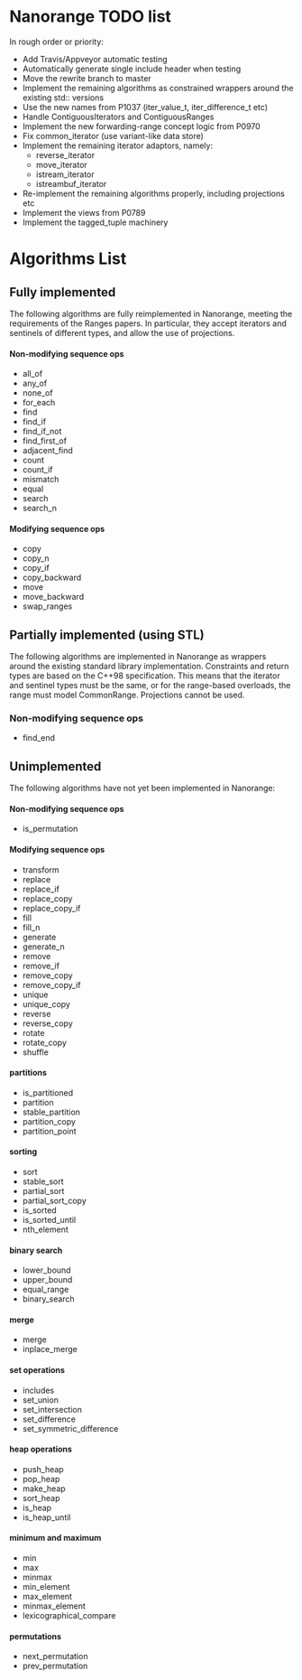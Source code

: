 
# Nanorange TODO list #

In rough order or priority:

* Add Travis/Appveyor automatic testing
* Automatically generate single include header when testing
* Move the rewrite branch to master
* Implement the remaining algorithms as constrained wrappers around the existing std:: versions
* Use the new names from P1037 (iter_value_t, iter_difference_t etc)
* Handle ContiguousIterators and ContiguousRanges
* Implement the new forwarding-range concept logic from P0970
* Fix common_iterator (use variant-like data store)
* Implement the remaining iterator adaptors, namely:
  * reverse_iterator
  * move_iterator
  * istream_iterator
  * istreambuf_iterator
* Re-implement the remaining algorithms properly, including projections etc
* Implement the views from P0789
* Implement the tagged_tuple machinery

# Algorithms List #

## Fully implemented ##

The following algorithms are fully reimplemented in Nanorange,
meeting the requirements of the Ranges papers. In particular, they accept
iterators and sentinels of different types, and allow the use of projections.

#### Non-modifying sequence ops ####

* all_of
* any_of
* none_of
* for_each
* find
* find_if
* find_if_not
* find_first_of
* adjacent_find
* count
* count_if
* mismatch
* equal
* search
* search_n

#### Modifying sequence ops ####

* copy
* copy_n
* copy_if
* copy_backward
* move
* move_backward
* swap_ranges

## Partially implemented (using STL) ##

The following algorithms are implemented in Nanorange as wrappers around the
existing standard library implementation. Constraints and return types are based
on the C++98 specification. This means that the iterator and sentinel types
must be the same, or for the range-based overloads, the range must model
CommonRange. Projections cannot be used.

### Non-modifying sequence ops ##

* find_end

## Unimplemented ##

The following algorithms have not yet been implemented in Nanorange:

#### Non-modifying sequence ops ####

* is_permutation

#### Modifying sequence ops ####

* transform
* replace
* replace_if
* replace_copy
* replace_copy_if
* fill
* fill_n
* generate
* generate_n
* remove
* remove_if
* remove_copy
* remove_copy_if
* unique
* unique_copy
* reverse
* reverse_copy
* rotate
* rotate_copy
* shuffle

#### partitions ####

* is_partitioned
* partition
* stable_partition
* partition_copy
* partition_point

#### sorting ####
* sort
* stable_sort
* partial_sort
* partial_sort_copy
* is_sorted
* is_sorted_until
* nth_element

#### binary search ####

* lower_bound
* upper_bound
* equal_range
* binary_search

#### merge ####

* merge
* inplace_merge

#### set operations ####

* includes
* set_union
* set_intersection
* set_difference
* set_symmetric_difference

#### heap operations ####

* push_heap
* pop_heap
* make_heap
* sort_heap
* is_heap
* is_heap_until

#### minimum and maximum ####

* min
* max
* minmax
* min_element
* max_element
* minmax_element
* lexicographical_compare

#### permutations ####

* next_permutation
* prev_permutation

